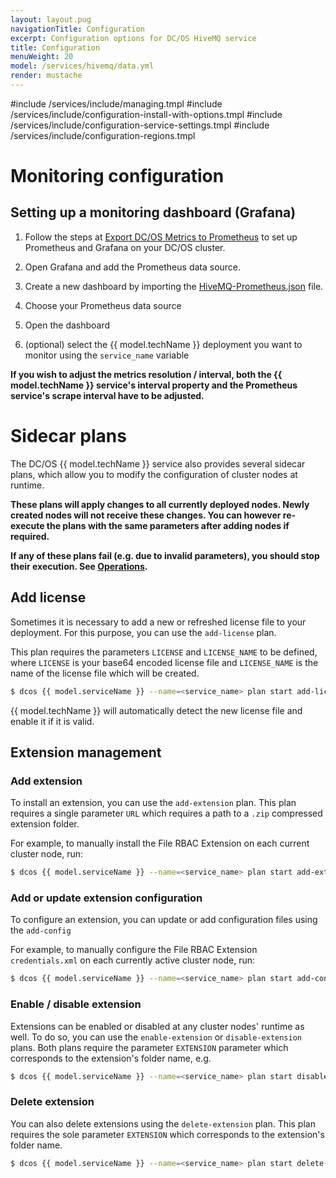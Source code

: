 ```yaml
---
layout: layout.pug
navigationTitle: Configuration
excerpt: Configuration options for DC/OS HiveMQ service
title: Configuration
menuWeight: 20
model: /services/hivemq/data.yml
render: mustache
---
```


<!--TODO: managing describes the default, serial roll-out strategy for updates -->

#include /services/include/managing.tmpl
#include /services/include/configuration-install-with-options.tmpl
#include /services/include/configuration-service-settings.tmpl
#include /services/include/configuration-regions.tmpl

# Monitoring configuration

## Setting up a monitoring dashboard (Grafana)

1. Follow the steps at [Export DC/OS Metrics to Prometheus](https://docs.mesosphere.com/latest/metrics/prometheus/) to set up Prometheus and Grafana on your DC/OS cluster.

2. Open Grafana and add the Prometheus data source.

3. Create a new dashboard by importing the [HiveMQ-Prometheus.json](/services/hivemq/1.0.0-4.0.2/assets/HiveMQ-Prometheus.json) file.

4. Choose your Prometheus data source

5. Open the dashboard

6. (optional) select the {{ model.techName }} deployment you want to monitor using the `service_name` variable

<p class="message--note"><strong>If you wish to adjust the metrics resolution / interval, both the {{ model.techName }} service's interval property and the Prometheus service's scrape interval have to be adjusted.</strong>

# <a name="sidecar-plans"></a>Sidecar plans

The DC/OS {{ model.techName }} service also provides several sidecar plans, which allow you to modify the configuration of cluster nodes at runtime.

<p class="message--warning"><strong>These plans will apply changes to all currently deployed nodes. Newly created nodes will not receive these changes. You can however re-execute the plans with the same parameters after adding nodes if required.</strong>


<p class="message--note"><strong>If any of these plans fail (e.g. due to invalid parameters), you should stop their execution. See <a href="/services/hivemq/1.0.0-4.0.2/operations/#stop">Operations</a>.</strong>

## Add license

Sometimes it is necessary to add a new or refreshed license file to your deployment. For this purpose, you can use the `add-license` plan.

This plan requires the parameters `LICENSE` and `LICENSE_NAME` to be defined, where `LICENSE` is your base64 encoded license file and `LICENSE_NAME` is the name of the license file which will be created.

```bash
$ dcos {{ model.serviceName }} --name=<service_name> plan start add-license -p LICENSE=$(cat license.lic | base64) -p LICENSE_NAME=new_license
```

{{ model.techName }} will automatically detect the new license file and enable it if it is valid.

## Extension management

### Add extension

To install an extension, you can use the `add-extension` plan. This plan requires a single parameter `URL` which requires a path to a `.zip` compressed extension folder.

For example, to manually install the File RBAC Extension on each current cluster node, run:

```bash
$ dcos {{ model.serviceName }} --name=<service_name> plan start add-extension -p URL=https://www.hivemq.com/releases/extensions/hivemq-file-rbac-extension-4.0.0.zip
```

### Add or update extension configuration

To configure an extension, you can update or add configuration files using the `add-config`

For example, to manually configure the File RBAC Extension `credentials.xml` on each currently active cluster node, run:

```bash
$ dcos {{ model.serviceName }} --name=<service_name> plan start add-config -p PATH=file-rbac-extension/credentials.xml -p FILE_CONTENT=$(cat local-file.xml | base64)
```

### Enable / disable extension

Extensions can be enabled or disabled at any cluster nodes' runtime as well. To do so, you can use the `enable-extension` or `disable-extension` plans. Both plans require the parameter `EXTENSION` parameter which corresponds to the extension's folder name, e.g.

```bash
$ dcos {{ model.serviceName }} --name=<service_name> plan start disable-extension -p EXTENSION=hivemq-file-rbac-extension
```

### Delete extension

You can also delete extensions using the `delete-extension` plan. This plan requires the sole parameter `EXTENSION` which corresponds to the extension's folder name.

```bash
$ dcos {{ model.serviceName }} --name=<service_name> plan start delete-extension -p EXTENSION=hivemq-file-rbac-extension
```